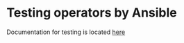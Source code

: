 # Testing operators by Ansible

Documentation for testing is located [here](https://github.com/redhat-operator-ecosystem/operator-test-playbooks/blob/upstream-community/doc/upstream/users/README.md)
